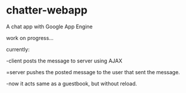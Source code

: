 chatter-webapp
==============

A chat app with Google App Engine

work on progress...

currently:

-client posts the message to server using AJAX

=server pushes the posted message to the user that sent the message.

-now it acts same as a guestbook, but without reload.
